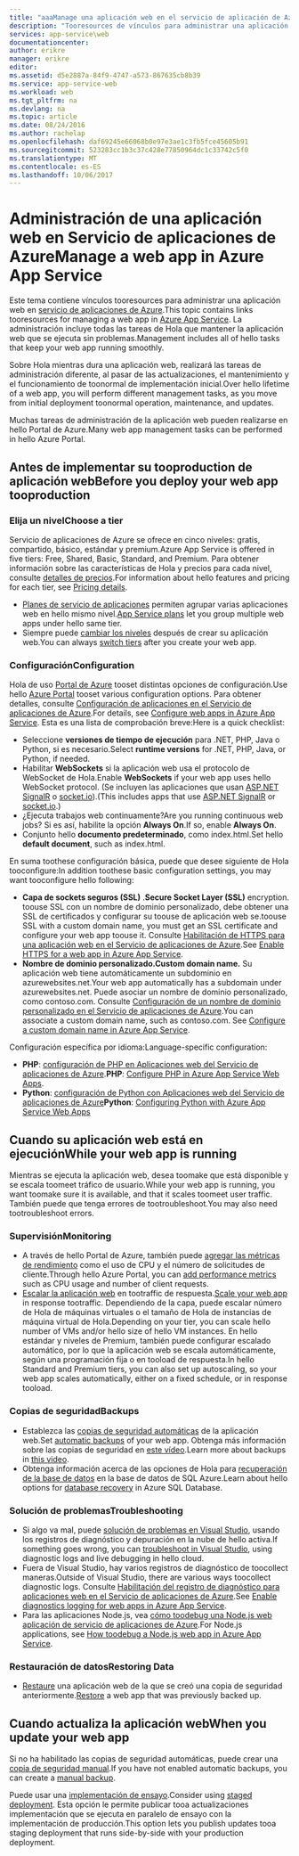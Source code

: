 ```yaml
---
title: "aaaManage una aplicación web en el servicio de aplicación de Azure"
description: "Tooresources de vínculos para administrar una aplicación web en el servicio de aplicaciones de Azure."
services: app-service\web
documentationcenter: 
author: erikre
manager: erikre
editor: 
ms.assetid: d5e2887a-84f9-4747-a573-867635cb8b39
ms.service: app-service-web
ms.workload: web
ms.tgt_pltfrm: na
ms.devlang: na
ms.topic: article
ms.date: 08/24/2016
ms.author: rachelap
ms.openlocfilehash: daf69245e66068b0e97e3ae1c3fb5fce45605b91
ms.sourcegitcommit: 523283cc1b3c37c428e77850964dc1c33742c5f0
ms.translationtype: MT
ms.contentlocale: es-ES
ms.lasthandoff: 10/06/2017
---
```

# <a name="manage-a-web-app-in-azure-app-service"></a><span data-ttu-id="5ea7c-103">Administración de una aplicación web en Servicio de aplicaciones de Azure</span><span class="sxs-lookup"><span data-stu-id="5ea7c-103">Manage a web app in Azure App Service</span></span>
<span data-ttu-id="5ea7c-104">Este tema contiene vínculos tooresources para administrar una aplicación web en [servicio de aplicaciones de Azure](http://go.microsoft.com/fwlink/?LinkId=529714).</span><span class="sxs-lookup"><span data-stu-id="5ea7c-104">This topic contains links tooresources for managing a web app in [Azure App Service](http://go.microsoft.com/fwlink/?LinkId=529714).</span></span> <span data-ttu-id="5ea7c-105">La administración incluye todas las tareas de Hola que mantener la aplicación web que se ejecuta sin problemas.</span><span class="sxs-lookup"><span data-stu-id="5ea7c-105">Management includes all of hello tasks that keep your web app running smoothly.</span></span> 

<span data-ttu-id="5ea7c-106">Sobre Hola mientras dura una aplicación web, realizará las tareas de administración diferente, al pasar de las actualizaciones, el mantenimiento y el funcionamiento de toonormal de implementación inicial.</span><span class="sxs-lookup"><span data-stu-id="5ea7c-106">Over hello lifetime of a web app, you will perform different management tasks, as you move from initial deployment toonormal operation, maintenance, and updates.</span></span>

<span data-ttu-id="5ea7c-107">Muchas tareas de administración de la aplicación web pueden realizarse en hello Portal de Azure.</span><span class="sxs-lookup"><span data-stu-id="5ea7c-107">Many web app management tasks can be performed in hello Azure Portal.</span></span>

## <a name="before-you-deploy-your-web-app-tooproduction"></a><span data-ttu-id="5ea7c-108">Antes de implementar su tooproduction de aplicación web</span><span class="sxs-lookup"><span data-stu-id="5ea7c-108">Before you deploy your web app tooproduction</span></span>
### <a name="choose-a-tier"></a><span data-ttu-id="5ea7c-109">Elija un nivel</span><span class="sxs-lookup"><span data-stu-id="5ea7c-109">Choose a tier</span></span>
<span data-ttu-id="5ea7c-110">Servicio de aplicaciones de Azure se ofrece en cinco niveles: gratis, compartido, básico, estándar y premium.</span><span class="sxs-lookup"><span data-stu-id="5ea7c-110">Azure App Service is offered in five tiers: Free, Shared, Basic, Standard, and Premium.</span></span> <span data-ttu-id="5ea7c-111">Para obtener información sobre las características de Hola y precios para cada nivel, consulte [detalles de precios](https://azure.microsoft.com/pricing/details/app-service/).</span><span class="sxs-lookup"><span data-stu-id="5ea7c-111">For information about hello features and pricing for each tier, see [Pricing details](https://azure.microsoft.com/pricing/details/app-service/).</span></span> 

* <span data-ttu-id="5ea7c-112">[Planes de servicio de aplicaciones](../app-service/azure-web-sites-web-hosting-plans-in-depth-overview.md) permiten agrupar varias aplicaciones web en hello mismo nivel.</span><span class="sxs-lookup"><span data-stu-id="5ea7c-112">[App Service plans](../app-service/azure-web-sites-web-hosting-plans-in-depth-overview.md) let you group multiple web apps under hello same tier.</span></span>
* <span data-ttu-id="5ea7c-113">Siempre puede [cambiar los niveles](web-sites-scale.md) después de crear su aplicación web.</span><span class="sxs-lookup"><span data-stu-id="5ea7c-113">You can always [switch tiers](web-sites-scale.md) after you create your web app.</span></span>

### <a name="configuration"></a><span data-ttu-id="5ea7c-114">Configuración</span><span class="sxs-lookup"><span data-stu-id="5ea7c-114">Configuration</span></span>
<span data-ttu-id="5ea7c-115">Hola de uso [Portal de Azure](https://portal.azure.com/) tooset distintas opciones de configuración.</span><span class="sxs-lookup"><span data-stu-id="5ea7c-115">Use hello [Azure Portal](https://portal.azure.com/) tooset various configuration options.</span></span> <span data-ttu-id="5ea7c-116">Para obtener detalles, consulte [Configuración de aplicaciones en el Servicio de aplicaciones de Azure](web-sites-configure.md).</span><span class="sxs-lookup"><span data-stu-id="5ea7c-116">For details, see [Configure web apps in Azure App Service](web-sites-configure.md).</span></span> <span data-ttu-id="5ea7c-117">Esta es una lista de comprobación breve:</span><span class="sxs-lookup"><span data-stu-id="5ea7c-117">Here is a quick checklist:</span></span>

* <span data-ttu-id="5ea7c-118">Seleccione **versiones de tiempo de ejecución** para .NET, PHP, Java o Python, si es necesario.</span><span class="sxs-lookup"><span data-stu-id="5ea7c-118">Select **runtime versions** for .NET, PHP, Java, or Python, if needed.</span></span>
* <span data-ttu-id="5ea7c-119">Habilitar **WebSockets** si la aplicación web usa el protocolo de WebSocket de Hola.</span><span class="sxs-lookup"><span data-stu-id="5ea7c-119">Enable **WebSockets** if your web app uses hello WebSocket protocol.</span></span> <span data-ttu-id="5ea7c-120">(Se incluyen las aplicaciones que usan [ASP.NET SignalR](http://www.asp.net/signalr) o [socket.io](web-sites-nodejs-chat-app-socketio.md)).</span><span class="sxs-lookup"><span data-stu-id="5ea7c-120">(This includes apps that use [ASP.NET SignalR](http://www.asp.net/signalr) or [socket.io](web-sites-nodejs-chat-app-socketio.md).)</span></span>
* <span data-ttu-id="5ea7c-121">¿Ejecuta trabajos web continuamente?</span><span class="sxs-lookup"><span data-stu-id="5ea7c-121">Are you running continuous web jobs?</span></span> <span data-ttu-id="5ea7c-122">Si es así, habilite la opción **Always On**.</span><span class="sxs-lookup"><span data-stu-id="5ea7c-122">If so, enable **Always On**.</span></span>
* <span data-ttu-id="5ea7c-123">Conjunto hello **documento predeterminado**, como index.html.</span><span class="sxs-lookup"><span data-stu-id="5ea7c-123">Set hello **default document**, such as index.html.</span></span>

<span data-ttu-id="5ea7c-124">En suma toothese configuración básica, puede que desee siguiente de Hola tooconfigure:</span><span class="sxs-lookup"><span data-stu-id="5ea7c-124">In addition toothese basic configuration settings, you may want tooconfigure hello following:</span></span>

* <span data-ttu-id="5ea7c-125">**Capa de sockets seguros (SSL)** .</span><span class="sxs-lookup"><span data-stu-id="5ea7c-125">**Secure Socket Layer (SSL)** encryption.</span></span> <span data-ttu-id="5ea7c-126">toouse SSL con un nombre de dominio personalizado, debe obtener una SSL de certificados y configurar su toouse de aplicación web se.</span><span class="sxs-lookup"><span data-stu-id="5ea7c-126">toouse SSL with a custom domain name, you must get an SSL certificate and configure your web app toouse it.</span></span> <span data-ttu-id="5ea7c-127">Consulte [Habilitación de HTTPS para una aplicación web en el Servicio de aplicaciones de Azure](app-service-web-tutorial-custom-ssl.md).</span><span class="sxs-lookup"><span data-stu-id="5ea7c-127">See [Enable HTTPS for a web app in Azure App Service](app-service-web-tutorial-custom-ssl.md).</span></span>
* <span data-ttu-id="5ea7c-128">**Nombre de dominio personalizado.**</span><span class="sxs-lookup"><span data-stu-id="5ea7c-128">**Custom domain name.**</span></span> <span data-ttu-id="5ea7c-129">Su aplicación web tiene automáticamente un subdominio en azurewebsites.net.</span><span class="sxs-lookup"><span data-stu-id="5ea7c-129">Your web app automatically has a subdomain under azurewebsites.net.</span></span> <span data-ttu-id="5ea7c-130">Puede asociar un nombre de dominio personalizado, como contoso.com. Consulte [Configuración de un nombre de dominio personalizado en el Servicio de aplicaciones de Azure](app-service-web-tutorial-custom-domain.md).</span><span class="sxs-lookup"><span data-stu-id="5ea7c-130">You can associate a custom domain name, such as contoso.com. See [Configure a custom domain name in Azure App Service](app-service-web-tutorial-custom-domain.md).</span></span>

<span data-ttu-id="5ea7c-131">Configuración específica por idioma:</span><span class="sxs-lookup"><span data-stu-id="5ea7c-131">Language-specific configuration:</span></span>

* <span data-ttu-id="5ea7c-132">**PHP**: [configuración de PHP en Aplicaciones web del Servicio de aplicaciones de Azure](web-sites-php-configure.md).</span><span class="sxs-lookup"><span data-stu-id="5ea7c-132">**PHP**: [Configure PHP in Azure App Service Web Apps](web-sites-php-configure.md).</span></span>
* <span data-ttu-id="5ea7c-133">**Python**: [configuración de Python con Aplicaciones web del Servicio de aplicaciones de Azure](web-sites-python-configure.md)</span><span class="sxs-lookup"><span data-stu-id="5ea7c-133">**Python**: [Configuring Python with Azure App Service Web Apps](web-sites-python-configure.md)</span></span>

## <a name="while-your-web-app-is-running"></a><span data-ttu-id="5ea7c-134">Cuando su aplicación web está en ejecución</span><span class="sxs-lookup"><span data-stu-id="5ea7c-134">While your web app is running</span></span>
<span data-ttu-id="5ea7c-135">Mientras se ejecuta la aplicación web, desea toomake que está disponible y se escala toomeet tráfico de usuario.</span><span class="sxs-lookup"><span data-stu-id="5ea7c-135">While your web app is running, you want toomake sure it is available, and that it scales toomeet user traffic.</span></span> <span data-ttu-id="5ea7c-136">También puede que tenga errores de tootroubleshoot.</span><span class="sxs-lookup"><span data-stu-id="5ea7c-136">You may also need tootroubleshoot errors.</span></span>

### <a name="monitoring"></a><span data-ttu-id="5ea7c-137">Supervisión</span><span class="sxs-lookup"><span data-stu-id="5ea7c-137">Monitoring</span></span>
* <span data-ttu-id="5ea7c-138">A través de hello Portal de Azure, también puede [agregar las métricas de rendimiento](web-sites-monitor.md) como el uso de CPU y el número de solicitudes de cliente.</span><span class="sxs-lookup"><span data-stu-id="5ea7c-138">Through hello Azure Portal, you can [add performance metrics](web-sites-monitor.md) such as CPU usage and number of client requests.</span></span>
* <span data-ttu-id="5ea7c-139">[Escalar la aplicación web](web-sites-scale.md) en tootraffic de respuesta.</span><span class="sxs-lookup"><span data-stu-id="5ea7c-139">[Scale your web app](web-sites-scale.md) in response tootraffic.</span></span> <span data-ttu-id="5ea7c-140">Dependiendo de la capa, puede escalar número de Hola de máquinas virtuales o el tamaño de Hola de instancias de máquina virtual de Hola.</span><span class="sxs-lookup"><span data-stu-id="5ea7c-140">Depending on your tier, you can scale hello number of VMs and/or hello size of hello VM instances.</span></span> <span data-ttu-id="5ea7c-141">En hello estándar y niveles de Premium, también puede configurar escalado automático, por lo que la aplicación web se escala automáticamente, según una programación fija o en tooload de respuesta.</span><span class="sxs-lookup"><span data-stu-id="5ea7c-141">In hello Standard and Premium tiers, you can also set up autoscaling, so your web app scales automatically, either on a fixed schedule, or in response tooload.</span></span>  

### <a name="backups"></a><span data-ttu-id="5ea7c-142">Copias de seguridad</span><span class="sxs-lookup"><span data-stu-id="5ea7c-142">Backups</span></span>
* <span data-ttu-id="5ea7c-143">Establezca las [copias de seguridad automáticas](web-sites-backup.md) de la aplicación web.</span><span class="sxs-lookup"><span data-stu-id="5ea7c-143">Set [automatic backups](web-sites-backup.md) of your web app.</span></span> <span data-ttu-id="5ea7c-144">Obtenga más información sobre las copias de seguridad en [este vídeo](https://azure.microsoft.com/documentation/videos/azure-websites-automatic-and-easy-backup/).</span><span class="sxs-lookup"><span data-stu-id="5ea7c-144">Learn more about backups in [this video](https://azure.microsoft.com/documentation/videos/azure-websites-automatic-and-easy-backup/).</span></span>
* <span data-ttu-id="5ea7c-145">Obtenga información acerca de las opciones de Hola para [recuperación de la base de datos](../sql-database/sql-database-business-continuity.md) en la base de datos de SQL Azure.</span><span class="sxs-lookup"><span data-stu-id="5ea7c-145">Learn about hello options for [database recovery](../sql-database/sql-database-business-continuity.md) in Azure SQL Database.</span></span>

### <a name="troubleshooting"></a><span data-ttu-id="5ea7c-146">Solución de problemas</span><span class="sxs-lookup"><span data-stu-id="5ea7c-146">Troubleshooting</span></span>
* <span data-ttu-id="5ea7c-147">Si algo va mal, puede [solución de problemas en Visual Studio](web-sites-dotnet-troubleshoot-visual-studio.md#remotedebug), usando los registros de diagnóstico y depuración en la nube de hello activa.</span><span class="sxs-lookup"><span data-stu-id="5ea7c-147">If something goes wrong, you can [troubleshoot in Visual Studio](web-sites-dotnet-troubleshoot-visual-studio.md#remotedebug), using diagnostic logs and live debugging in hello cloud.</span></span> 
* <span data-ttu-id="5ea7c-148">Fuera de Visual Studio, hay varios registros de diagnóstico de toocollect maneras.</span><span class="sxs-lookup"><span data-stu-id="5ea7c-148">Outside of Visual Studio, there are various ways toocollect diagnostic logs.</span></span> <span data-ttu-id="5ea7c-149">Consulte [Habilitación del registro de diagnóstico para aplicaciones web en el Servicio de aplicaciones de Azure](web-sites-enable-diagnostic-log.md).</span><span class="sxs-lookup"><span data-stu-id="5ea7c-149">See [Enable diagnostics logging for web apps in Azure App Service](web-sites-enable-diagnostic-log.md).</span></span>
* <span data-ttu-id="5ea7c-150">Para las aplicaciones Node.js, vea [cómo toodebug una Node.js web aplicación de servicio de aplicaciones de Azure](web-sites-nodejs-debug.md).</span><span class="sxs-lookup"><span data-stu-id="5ea7c-150">For Node.js applications, see [How toodebug a Node.js web app in Azure App Service](web-sites-nodejs-debug.md).</span></span>

### <a name="restoring-data"></a><span data-ttu-id="5ea7c-151">Restauración de datos</span><span class="sxs-lookup"><span data-stu-id="5ea7c-151">Restoring Data</span></span>
* <span data-ttu-id="5ea7c-152">[Restaure](web-sites-restore.md) una aplicación web de la que se creó una copia de seguridad anteriormente.</span><span class="sxs-lookup"><span data-stu-id="5ea7c-152">[Restore](web-sites-restore.md) a web app that was previously backed up.</span></span>

## <a name="when-you-update-your-web-app"></a><span data-ttu-id="5ea7c-153">Cuando actualiza la aplicación web</span><span class="sxs-lookup"><span data-stu-id="5ea7c-153">When you update your web app</span></span>
<span data-ttu-id="5ea7c-154">Si no ha habilitado las copias de seguridad automáticas, puede crear una [copia de seguridad manual](web-sites-backup.md).</span><span class="sxs-lookup"><span data-stu-id="5ea7c-154">If you have not enabled automatic backups, you can create a [manual backup](web-sites-backup.md).</span></span>

<span data-ttu-id="5ea7c-155">Puede usar una [implementación de ensayo](web-sites-staged-publishing.md).</span><span class="sxs-lookup"><span data-stu-id="5ea7c-155">Consider using [staged deployment](web-sites-staged-publishing.md).</span></span> <span data-ttu-id="5ea7c-156">Esta opción le permite publicar tooa actualizaciones implementación que se ejecuta en paralelo de ensayo con la implementación de producción.</span><span class="sxs-lookup"><span data-stu-id="5ea7c-156">This option lets you publish updates tooa staging deployment that runs side-by-side with your production deployment.</span></span> 


<!-- Anchors. -->

[Before you deploy your site tooproduction]: #before-you-deploy-your-site-to-production
[While your website is running]: #while-your-website-is-running
[When you update your website]: #when-you-update-your-website


